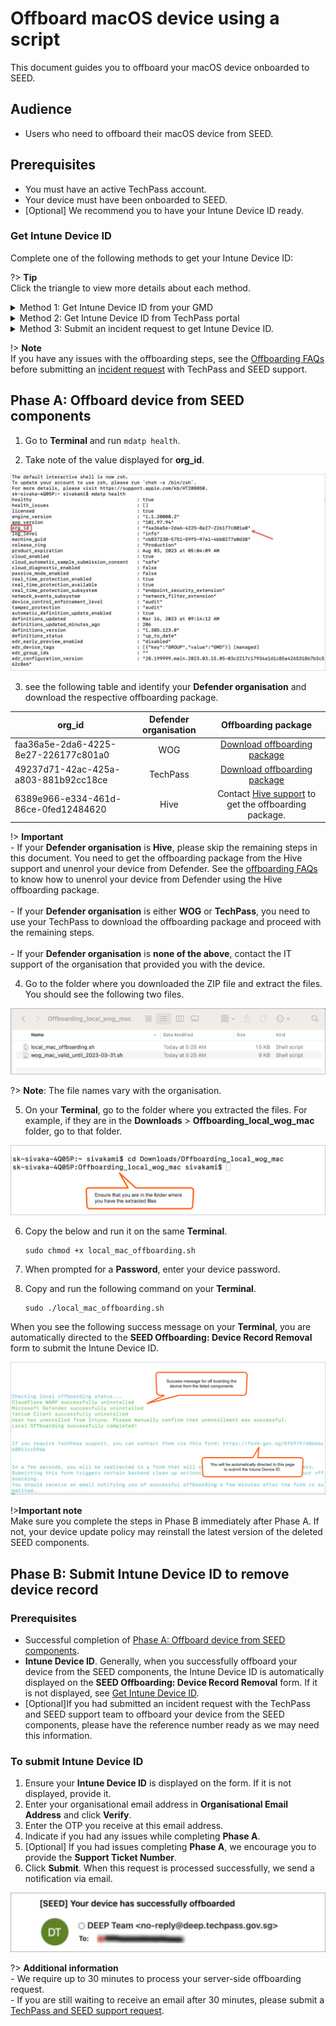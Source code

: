 # Offboard macOS device using a script

 This document guides you to offboard your macOS device onboarded to SEED.

## Audience

- Users who need to offboard their macOS device from SEED.

## Prerequisites

- You must have an active TechPass account.
- Your device must have been onboarded to SEED.
- [Optional] We recommend you to have your Intune Device ID ready.

### Get Intune Device ID

Complete one of the following methods to get your Intune Device ID:

?> **Tip**<br>Click the triangle to view more details about each method.

<details>
<summary>Method 1: Get Intune Device ID from your GMD</summary>


1. On your GMD, open your **Terminal** and run the following commands:

```
intune_id="$(security find-certificate -a /Library/Keychains/System.keychain | egrep -B 4 '\"issu\"<blob>=.+MICROSOFT INTUNE MDM DEVICE CA' | grep alis | cut -d '"' -f 4)"
if [ -z "$intune_id" ]
then
    echo "Intune ID not found"
    return
fi

num_candidates="$(echo "$intune_id" | wc -l | xargs echo -n)"
if [ "$num_candidates" -eq 1 ]
then
    echo "$intune_id"
    return
fi

old_ifs="$IFS"
IFS='\n'
actual_id="Intune ID not found"
curr_latest_end_date_unix=0
while read id
do
    end_date="$(security find-certificate -c "$id" -p /Library/Keychains/System.keychain | openssl x509 -noout -enddate | cut -d '=' -f 2)"
    end_date_unix="$(date -j -f "%b %e %H:%M:%S %Y %Z" "$end_date" "+%s")"
    if [ "$end_date_unix" -ge "$curr_latest_end_date_unix" ]
    then
        actual_id="$id"
        curr_latest_end_date_unix="$end_date_unix"
    fi
done <<< "$intune_id"

IFS="$old_ifs"
echo "$actual_id"
```
2. Take note of the Intune Device ID that is displayed on the **Terminal** window.

</details>

<details>
<summary>Method 2: Get Intune Device ID from TechPass portal</summary>

1. On your non-SE GSIB device, go to the [TechPass portal](https://portal.techpass.gov.sg/secure/account/profile).
2. On the TechPass portal, at the top right, go to your user name and click **My Account**. Your **Profile** details are displayed.
3. Take note of the **Intune Device ID** from the **Profile** page.

![tp-intune-device-id](../images/macos-get-intune-device-id.png)

</details>


<details>
<summary>Method 3: Submit an incident request to get Intune Device ID.</summary>

?> **Note**<br>Use this method only if you can't log in to your GMD or TechPass portal.

- Submit an [incident request](https://go.gov.sg/seed-techpass-support) to get your Intune Device ID.

</details>


!> **Note**<br>If you have any issues with the offboarding steps, see the [Offboarding FAQs](/faqs/seed-offboarding-faqs) before submitting an [incident request](https://go.gov.sg/seed-techpass-support) with TechPass and SEED support.


## Phase A: Offboard device from SEED components

1. Go to **Terminal** and run `mdatp health`.

<!--
![open terminal](../images/macos-open-terminal.png)

![find-org-id](../images/macos-find-org-id-1.png)-->

2. Take note of the value displayed for **org_id**.

![note-org-id](../images/macos-find-org-id-2.png)

3. see the following table and identify your **Defender organisation** and download the respective offboarding package.

  | org_id  | Defender organisation | Offboarding package |
  | ------------- |:-------------:|:-------------:|
  | faa36a5e-2da6-4225-8e27-226177c801a0      | WOG     | [Download offboarding package](https://k3uwa66lu3tj6uxft46666ynhe0uvzor.lambda-url.ap-southeast-1.on.aws/local_wog_mac)    |
  | 49237d71-42ac-425a-a803-881b92cc18ce  | TechPass    | [Download offboarding package](https://k3uwa66lu3tj6uxft46666ynhe0uvzor.lambda-url.ap-southeast-1.on.aws/local_tp_mac)     |
  | 6389e966-e334-461d-86ce-0fed12484620 | Hive | Contact [Hive support](mailto:GDS_DEN@hive.gov.sg) to get the offboarding package. |


!> **Important**<br>- If your **Defender organisation** is **Hive**, please skip the remaining steps in this document. You need to get the offboarding package from the Hive support and unenrol your device from Defender. See the [offboarding FAQs](offboard-device/seed-offboarding-faqs.md) to know how to unenrol your device from Defender using the Hive offboarding package.<br><br>- If your **Defender organisation** is either **WOG** or **TechPass**, you need to use your TechPass to download the offboarding package and proceed with the remaining steps.<br><br>- If your **Defender organisation** is **none of the above**, contact the IT support of the organisation that provided you with the device.

4. Go to the folder where you downloaded the ZIP file and extract the files. You should see the following two files.

![extract-files](../images/macos-extracted-files-for-offboarding.png)

?> **Note**: The file names vary with the organisation.

5. On your **Terminal**, go to the folder where you extracted the files. For example, if they are in the **Downloads** > **Offboarding_local_wog_mac** folder, go to that folder.

![cd-extracted-folder](../images/macos-cd-downloads.png)

6. Copy the below and run it on the same **Terminal**.

    ```
    sudo chmod +x local_mac_offboarding.sh
    ```

7. When prompted for a **Password**, enter your device password.
8. Copy and run the following command on your **Terminal**.

    ```
    sudo ./local_mac_offboarding.sh
    ```

When you see the following success message on your **Terminal**, you are automatically directed to the **SEED Offboarding: Device Record Removal** form to submit the Intune Device ID.

![macos-success-message](../images/macos-success-message.png)

!>**Important note**<br> Make sure you complete the steps in Phase B immediately after Phase A. If not, your device update policy may reinstall the latest version of the deleted SEED components.


## Phase B: Submit Intune Device ID to remove device record

### Prerequisites

- Successful completion of [Phase A: Offboard device from SEED components](#phase-a-offboard-device-from-seed-components).
- **Intune Device ID**. Generally, when you successfully offboard your device from the SEED components, the Intune Device ID is automatically displayed on the **SEED Offboarding: Device Record Removal** form. If it is not displayed, see [Get Intune Device ID](#get-intune-device-id).
- [Optional]If you had submitted an incident request with the TechPass and SEED support team to offboard your device from the SEED components, please have the reference number ready as we may need this information.

### To submit Intune Device ID

1. Ensure your **Intune Device ID** is displayed on the form. If it is not displayed, provide it.
2. Enter your organisational email address in **Organisational Email Address** and click **Verify**.
3. Enter the OTP you receive at this email address.  
4. Indicate if you had any issues while completing **Phase A**.
5. [Optional] If you had issues completing **Phase A**, we encourage you to provide the **Support Ticket Number**.
6. Click **Submit**. When this request is processed successfully, we send a notification via email.

![successfully-offboarded-email](../images/macos-successfully-offboarded-email.png)


?> **Additional information**<br>- We require up to 30 minutes to process your server-side offboarding request.<br>- If you are still waiting to receive an email after 30 minutes, please submit a [TechPass and SEED support request](https://go.gov.sg/seed-techpass-support).



<!--
[Get Intune Device ID](../snippets/snippets-get-intune-device-id.md ':include')

![intune-device-id](../images/macos-get-intune-device-id-new.png)

-->





